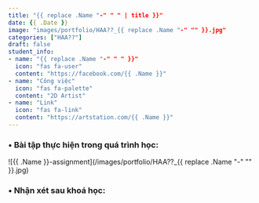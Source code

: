 ```yaml
---
title: "{{ replace .Name "-" " " | title }}"
date: {{ .Date }}
image: "images/portfolio/HAA??_{{ replace .Name "-" "" }}.jpg"
categories: ["HAA??"]
draft: false
student_info:
- name: "{{ replace .Name "-" " " }}"
  icon: "fas fa-user"
  content: "https://facebook.com/{{ .Name }}"
- name: "Công việc"
  icon: "fas fa-palette"
  content: "2D Artist"
- name: "Link"
  icon: "fas fa-link"
  content: "https://artstation.com/{{ .Name }}"
---
```



### • Bài tập thực hiện trong quá trình học:

![{{ .Name }}-assignment](/images/portfolio/HAA??_{{ replace .Name "-" "" }}.jpg)



### • Nhận xét sau khoá học:
